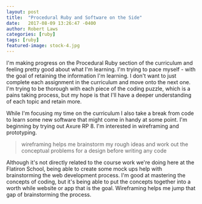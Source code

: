 ```yaml
---
layout: post
title:  "Procedural Ruby and Software on the Side"
date:   2017-08-09 13:26:47 -0400
author: Robert Laws
categories: [ruby]
tags: [ruby]
featured-image: stock-4.jpg
---
```

I'm making progress on the Procedural Ruby section of the curriculum and feeling pretty good about what I'm learning. I'm trying to pace myself - with the goal of retaining the information I'm learning. <!-- more -->I don't want to just complete each assignment in the curriculum and move onto the next one. I'm trying to be thorough with each piece of the coding puzzle, which is a pains taking process, but my hope is that I'll have a deeper understanding of each topic and retain more.

While I'm focusing my time on the curriculum I also take a break from code to learn some new software that might come in handy at some point. I'm beginning by trying out Axure RP 8. I'm interested in wireframing and prototyping.

> wireframing helps me brainstorm my rough ideas and work out the conceptual problems for a design before writing any code

Although it's not directly related to the course work we're doing here at the Flatiron School, being able to create some mock ups help with brainstorming the web development process. I'm good at mastering the concepts of coding, but it's being able to put the concepts together into a worth while website or app that is the goal. Wireframing helps me jump that gap of brainstorming the process.

